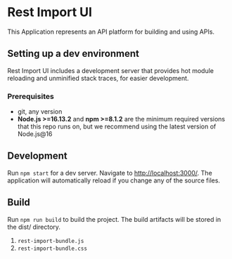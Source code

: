 # Rest Import UI

This Application represents an API platform for building and using APIs.

## Setting up a dev environment

Rest Import UI includes a development server that provides hot module reloading and unminified stack traces, for easier development.

### Prerequisites

- git, any version
- **Node.js >=16.13.2** and **npm >=8.1.2** are the minimum required versions that this repo runs on, but we recommend using the latest version of Node.js@16

## Development

Run `npm start` for a dev server. Navigate to <http://localhost:3000/>. The application will automatically reload if you change any of the source files.

## Build

Run `npm run build` to build the project. The build artifacts will be stored in the dist/ directory.

1. `rest-import-bundle.js`
2. `rest-import-bundle.css`
